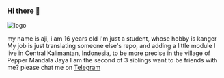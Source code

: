 ### Hi there 👋

![logo](https://telegra.ph/file/ab676ff9e9e4068bcc1f5.jpg)

my name is aji, i am 16 years old
I'm just a student, whose hobby is kanger
My job is just translating someone else's repo, and adding a little module
I live in Central Kalimantan, Indonesia, to be more precise in the village of Pepper Mandala Jaya
I am the second of 3 siblings
want to be friends with me? please chat me on [Telegram](https://t.me/abcdefvvck)

